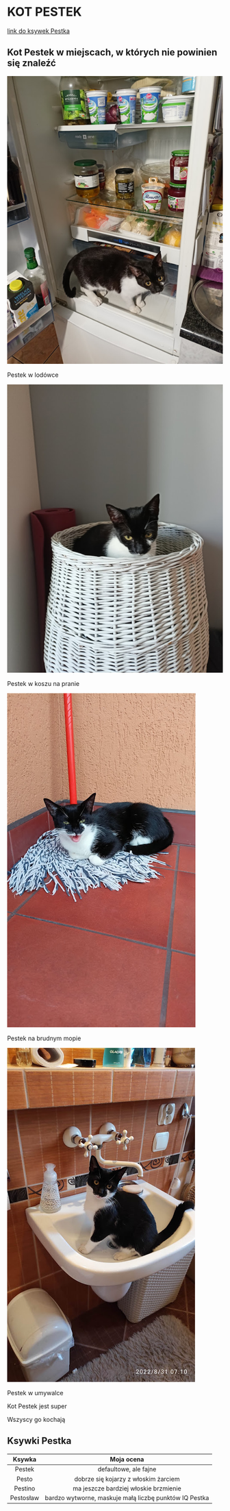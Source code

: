 # KOT PESTEK

[link do ksywek Pestka](#ksywki-pestka)

## Kot Pestek w miejscach, w których nie powinien się znaleźć

![pestek1](pestek1.jpg)

Pestek w lodówce
 

![pestek2](pestek2.jpg)

Pestek w koszu na pranie
 

![pestek3](pestek3.jpg)

Pestek na brudnym mopie
 

![pestek4](pestek4.jpg)

Pestek w umywalce
 

Kot Pestek jest super

Wszyscy go kochają

## Ksywki Pestka

|Ksywka|Moja ocena|
|:----:|:----:|
|Pestek|defaultowe, ale fajne|
|Pesto|dobrze się kojarzy z włoskim żarciem|
|Pestino|ma jeszcze bardziej włoskie brzmienie|
|Pestosław|bardzo wytworne, maskuje małą liczbę punktów IQ Pestka|

